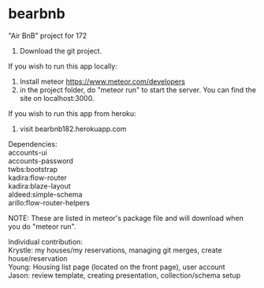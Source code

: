 # bearbnb
"Air BnB" project for 172

1) Download the git project.  

If you wish to run this app locally:  
1) Install meteor https://www.meteor.com/developers  
2) in the project folder, do "meteor run" to start the server. You can find the site on localhost:3000.  

If you wish to run this app from heroku:  
1) visit bearbnb182.herokuapp.com

Dependencies:   
accounts-ui  
accounts-password  
twbs:bootstrap  
kadira:flow-router  
kadira:blaze-layout  
aldeed:simple-schema  
arillo:flow-router-helpers  

NOTE: These are listed in meteor's package file and will download when you do "meteor run".  

Individual contribution:  
Krystle: my houses/my reservations, managing git merges, create house/reservation  
Young: Housing list page (located on the front page), user account  
Jason: review template, creating presentation, collection/schema setup  
